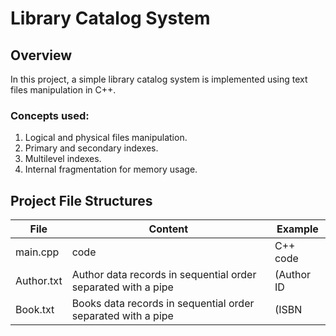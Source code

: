# Library Catalog System
## Overview
In this project, a simple library catalog system is implemented using text files manipulation in C++.
### Concepts used:
1. Logical and physical files manipulation.
2. Primary and secondary indexes.
3. Multilevel indexes.
4. Internal fragmentation for memory usage.

## Project File Structures
| File | Content | Example |
| -------- | -------- | -------- |
| main.cpp | code | C++ code |
| Author.txt | Author data records in sequential order separated with a pipe | (Author ID|Author Name|Address|) |
| Book.txt | Books data records in sequential order separated with a pipe | (ISBN|Book Title|Author ID|) |
   
